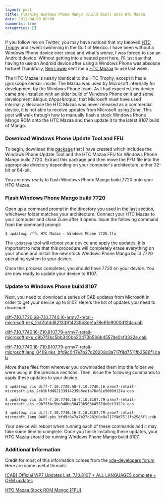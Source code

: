 ```yaml
---
layout: post
title: Flashing Windows Phone Mango (build 8107) onto HTC Mazaa
date: 2012-04-09 00:00
comments: true
categories: []
---
```

<p>If you follow me on Twitter, you may have noticed that my beloved <a href="http://www.htc.com/us/products/trophy-verizon/" target="_blank">HTC Trophy</a> and I went swimming in the Gulf of Mexico. I have been without a Windows Phone device ever since and what's worse, I was forced to use an Android device. Without getting into a heated post here, I'll just say that having to use an Android device after using a Windows Phone was absolute torture! Thankfully, <a href="http://twitter.com/benlower" target="_blank">Ben Lower</a> sent me a <a href="http://www.xda-developers.com/windows-mobile/xda-developers-exclusive-first-leaked-pics-of-htc-mazaa/" target="_blank">HTC Mazaa</a> to use last week.</p>

<p>The HTC Mazaa is nearly identical to the HTC Trophy, except it has a gyroscope sensor inside. The Mazaa was used by Microsoft internally for development by the Windows Phone team. As I had expected, my device came pre-installed with an older build of Windows Phone on it and some development &amp;ldquo;zApps&amp;rdquo; that Microsoft must have used internally. Because the HTC Mazaa was never released as a commercial device, it is not able to receive updates from Microsoft using Zune. This post will walk through how to manually flash a stock Windows Phone Mango ROM onto the HTC Mazaa and then update it to the latest 8107 build of Mango.</p>

<h3>Download Windows Phone Update Tool and FFU</h3>

<p>To begin, download this <a href="http://files.mbmccormick.com/HTC Mazaa - Stock Mango.zip" target="_blank">package</a> that I have created which includes the Windows Phone Update Tool and the HTC Mazaa FFU for Windows Phone Mango build 7720. Extract this package and then move the FFU file into the appropriate directory depending on your computer's architecture, either 32-bit or 64-bit.</p>

<p>You are now ready to flash Windows Phone Mango build 7720 onto your HTC Mazaa.</p>

<h3>Flash Windows Phone Mango build 7720</h3>

<p>Open up a command prompt in the directory you used in the last section, whichever folder matches your architecture. Connect your HTC Mazaa to your computer and close Zune after it opens. Issue the following command from the command prompt:</p>

<p><code>$ updatewp /ffu HTC Mazaa - Windows Phone 7720.ffu</code></p>

<p>The <code>updatewp</code> tool will reboot your device and apply the updates. It is important to note that this procedure will completely erase everything on your phone and install the new stock Windows Phone Mango build 7720 operating system to your device.</p>

<p>Once this process completes, you should have 7720 on your device. You are now ready to update your device to 8107.</p>

<h3>Update to Windows Phone build 8107</h3>

<p>Next, you need to download a series of CAB updates from Microsoft in order to get your device up to 8107. Here's the list of updates you need to download:</p>

<p><a href="http://download.windowsupdate.com/msdownload/update/software/dflt/2011/10/diff-7.10.7720.68-7.10.7740.16-armv7-retail-microsoft.pks_2cb1bfdd82133914239b8ee1a78e61e9000d124a.cab" target="_blank">diff-7.10.7720.68-7.10.7740.16-armv7-retail-microsoft.pks_2cb1bfdd82133914239b8ee1a78e61e9000d124a.cab</a></p>

<p><a href="http://download.windowsupdate.com/msdownload/update/software/dflt/2011/12/diff-7.10.7740.16-7.10.8107.79-armv7-retail-microsoft.pks_c9b7f3bc5bb340ba30473b566b4557de0cf3322e.cab" target="_blank">diff-7.10.7740.16-7.10.8107.79-armv7-retail-microsoft.pks_c9b7f3bc5bb340ba30473b566b4557de0cf3322e.cab</a></p>

<p><a href="http://download.windowsupdate.com/msdownload/update/software/dflt/2011/12/diff-7.10.7740.16-7.10.8107.79-armv7-retail-microsoft.lang_0409.pks_bfd9c047a7b27c28208c8a717f8d7511fb2586f1.cab" target="_blank">diff-7.10.7740.16-7.10.8107.79-armv7-retail-microsoft.lang_0409.pks_bfd9c047a7b27c28208c8a717f8d7511fb2586f1.cab</a></p>

<p>Move these files from wherever you downloaded them into the folder we were using in the previous sections. Then, issue the following commands to apply these updates to your device.</p>

<p><code>$ updatewp /iu diff-7.10.7720.68-7.10.7740.16-armv7-retail-microsoft.pks_2cb1bfdd82133914239b8ee1a78e61e9000d124a.cab</code></p>

<p><code>$ updatewp /iu diff-7.10.7740.16-7.10.8107.79-armv7-retail-microsoft.pks_c9b7f3bc5bb340ba30473b566b4557de0cf3322e.cab</code></p>

<p><code>$ updatewp /iu diff-7.10.7740.16-7.10.8107.79-armv7-retail-microsoft.lang_0409.pks_bfd9c047a7b27c28208c8a717f8d7511fb2586f1.cab</code></p>

<p>Your device will reboot when running each of these commands and it may take some time to complete. Once you finish installing these updates, your HTC Mazaa should be running Windows Phone Mango build 8107.</p>

<h3>Additional Information</h3>

<p>Credit for most of this information comes from the <a href="http://forum.xda-developers.com" target="_blank">xda-developers forum</a>. Here are some useful threads:</p>

<p><a href="http://forum.xda-developers.com/showthread.php?t=1306415" target="_blank">[CAB] Official WP7 Updates List: 7.10.8107 + ALL LANGUAGES complete + OEM updates</a></p>

<p><a href="http://forum.xda-developers.com/showthread.php?t=1447231 target="_blank">HTC Mazaa Stock ROM Mango [FFU]</a></p>
